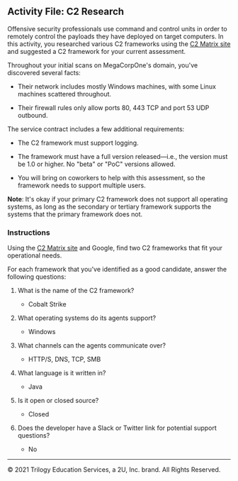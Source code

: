 ## Activity File: C2 Research

Offensive security professionals use command and control units in order to remotely control the payloads they have deployed on target computers. In this activity, you researched various C2 frameworks using the [C2 Matrix site](https://www.thec2matrix.com/matrix) and suggested a C2 framework for your current assessment.

Throughout your initial scans on MegaCorpOne's domain, you've discovered several facts:

- Their network includes mostly Windows machines, with some Linux machines scattered throughout.

- Their firewall rules only allow ports 80, 443 TCP and port 53 UDP outbound.

The service contract includes a few additional requirements:

- The C2 framework must support logging.

- The framework must have a full version released&mdash;i.e., the version must be 1.0 or higher. No "beta" or "PoC" versions allowed.

- You will bring on coworkers to help with this assessment, so the framework needs to support multiple users. 

**Note**: It's okay if your primary C2 framework does not support all operating systems, as long as the secondary or tertiary framework supports the systems that the primary framework does not.

### Instructions 

Using the [C2 Matrix site](https://www.thec2matrix.com/matrix) and Google, find two C2 frameworks that fit your operational needs. 

For each framework that you've identified as a good candidate, answer the following questions:

1. What is the name of the C2 framework?

    - Cobalt Strike 
    
2. What operating systems do its agents support?

    - Windows

3. What channels can the agents communicate over?

    - HTTP/S, DNS, TCP, SMB

4. What language is it written in?

    - Java

5. Is it open or closed source?

    - Closed

6. Does the developer have a Slack or Twitter link for potential support questions?

    - No 

---
© 2021 Trilogy Education Services, a 2U, Inc. brand. All Rights Reserved.



